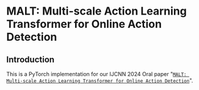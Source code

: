 # MALT: Multi-scale Action Learning Transformer for Online Action Detection

## Introduction
This is a PyTorch implementation for our IJCNN 2024 Oral paper "[`MALT: Multi-scale Action Learning Transformer for Online Action Detection`](https://arxiv.org/abs/2405.20892)".
